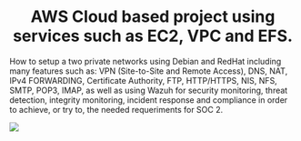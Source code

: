 <h1 align="center">AWS Cloud based project using services such as EC2, VPC and EFS. </h1>
<p>How to setup a two private networks using Debian and RedHat including many features such as: VPN (Site-to-Site and Remote Access), DNS, NAT, IPv4 FORWARDING, Certificate Authority, FTP, HTTP/HTTPS, NIS, NFS, SMTP, POP3, IMAP, as well as using Wazuh for security monitoring, threat detection, integrity monitoring, incident response and compliance in order to achieve, or try to, the needed requeriments for SOC 2.</p>
<img src="https://user-images.githubusercontent.com/58471643/153767646-5427af82-7169-41d1-a1a4-7d181260e9aa.png" align="center"/>
